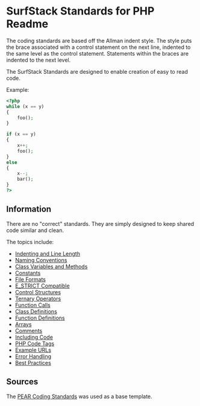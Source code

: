 SurfStack Standards for PHP Readme
==================================

The coding standards are based off the Allman indent style. The style puts the
brace associated with a control statement on the next line, indented to the
same level as the control statement. Statements within the braces are indented
to the next level.

The SurfStack Standards are designed to enable creation of easy to read code.

Example:

```php
<?php
while (x == y)
{
    foo();
}

if (x == y) 
{
    x++;
    foo();
} 
else 
{
    x--;
    bar();
}
?>
```

Information
-----------

There are no "correct" standards. They are simply designed to keep shared code
similar and clean.

The topics include:
- [Indenting and Line Length](standards.md#indenting-and-line-length)
- [Naming Conventions](standards.md#naming-conventions)
- [Class Variables and Methods](standards.md#class-variables-and-methods)
- [Constants](standards.md#constants)
- [File Formats](standards.md#file-formats)
- [E_STRICT Compatible](standards.md#e_strict-compatible)
- [Control Structures](standards.md#control-structures)
- [Ternary Operators](standards.md#ternary-operators)
- [Function Calls](standards.md#function-calls)
- [Class Definitions](standards.md#class-definitions)
- [Function Definitions](standards.md#function-definitions)
- [Arrays](standards.md#arrays)
- [Comments](standards.md#comments)
- [Including Code](standards.md#including-code)
- [PHP Code Tags](standards.md#php-code-tags)
- [Example URLs](standards.md#example-urls)
- [Error Handling](standards.md#error-handling)
- [Best Practices](standards.md#best-practices)

Sources
-------

The [PEAR Coding Standards](http://pear.php.net/manual/en/standards.php)
was used as a base template.